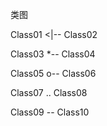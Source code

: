 
类图

Class01 <|-- Class02

Class03 *-- Class04

Class05 o-- Class06

Class07 .. Class08

Class09 -- Class10